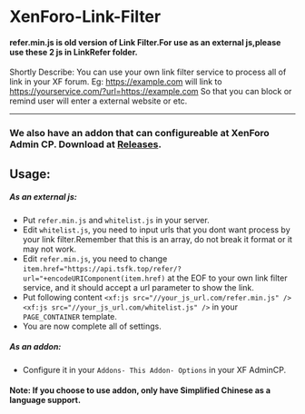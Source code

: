 # XenForo-Link-Filter
#### refer.min.js is old version of Link Filter.For use as an external js,please use these 2 js in LinkRefer folder.

Shortly Describe: You can use your own link filter service to process all of link in your XF forum.
Eg: https://example.com will link to https://yourservice.com/?url=https://example.com
So that you can block or remind user will enter a external website or etc.

-------
### We also have an addon that can configureable at XenForo Admin CP. Download at [Releases](https://github.com/Tss-Website/XenForo-Link-Filter/releases).

## Usage:
##### As an external js:
- Put `refer.min.js` and `whitelist.js` in your server.
- Edit `whitelist.js`, you need to input urls that you dont want process by your link filter.Remember that this is an array, do not break it format or it may not work.
- Edit `refer.min.js`, you need to change ` item.href="https://api.tsfk.top/refer/?url="+encodeURIComponent(item.href) ` at the EOF to your own link filter service, and it should accept a url parameter to show the link.
- Put following content `<xf:js src="//your_js_url.com/refer.min.js" /> <xf:js src="//your_js_url.com/whitelist.js" />` in your `PAGE_CONTAINER` template.
- You are now complete all of settings.
##### As an addon:
- Configure it in your `Addons- This Addon- Options` in your XF AdminCP.

#### Note: If you choose to use addon, only have Simplified Chinese as a language support.
